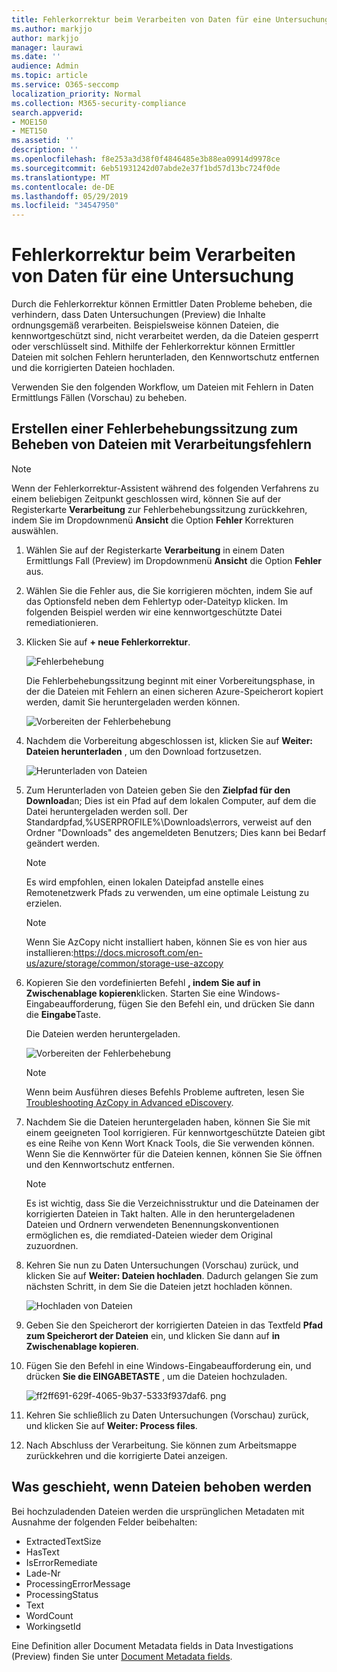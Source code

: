 ```yaml
---
title: Fehlerkorrektur beim Verarbeiten von Daten für eine Untersuchung
ms.author: markjjo
author: markjjo
manager: laurawi
ms.date: ''
audience: Admin
ms.topic: article
ms.service: O365-seccomp
localization_priority: Normal
ms.collection: M365-security-compliance
search.appverid:
- MOE150
- MET150
ms.assetid: ''
description: ''
ms.openlocfilehash: f8e253a3d38f0f4846485e3b88ea09914d9978ce
ms.sourcegitcommit: 6eb51931242d07abde2e37f1bd57d13bc724f0de
ms.translationtype: MT
ms.contentlocale: de-DE
ms.lasthandoff: 05/29/2019
ms.locfileid: "34547950"
---
```

# <a name="error-remediation-when-processing-data-for-an-investigation"></a>Fehlerkorrektur beim Verarbeiten von Daten für eine Untersuchung

Durch die Fehlerkorrektur können Ermittler Daten Probleme beheben, die verhindern, dass Daten Untersuchungen (Preview) die Inhalte ordnungsgemäß verarbeiten. Beispielsweise können Dateien, die kennwortgeschützt sind, nicht verarbeitet werden, da die Dateien gesperrt oder verschlüsselt sind. Mithilfe der Fehlerkorrektur können Ermittler Dateien mit solchen Fehlern herunterladen, den Kennwortschutz entfernen und die korrigierten Dateien hochladen.

Verwenden Sie den folgenden Workflow, um Dateien mit Fehlern in Daten Ermittlungs Fällen (Vorschau) zu beheben.

## <a name="creating-an-error-remediation-session-to-remediate-files-with-processing-errors"></a>Erstellen einer Fehlerbehebungssitzung zum Beheben von Dateien mit Verarbeitungsfehlern

>[!NOTE]
>Wenn der Fehlerkorrektur-Assistent während des folgenden Verfahrens zu einem beliebigen Zeitpunkt geschlossen wird, können Sie auf der Registerkarte **Verarbeitung** zur Fehlerbehebungssitzung zurückkehren, indem Sie im Dropdownmenü **Ansicht** die Option **Fehler** Korrekturen auswählen.

1. Wählen Sie auf der Registerkarte **Verarbeitung** in einem Daten Ermittlungs Fall (Preview) im Dropdownmenü **Ansicht** die Option **Fehler** aus.

2. Wählen Sie die Fehler aus, die Sie korrigieren möchten, indem Sie auf das Optionsfeld neben dem Fehlertyp oder-Dateityp klicken.  Im folgenden Beispiel werden wir eine kennwortgeschützte Datei remediationieren.

3. Klicken Sie auf **+ neue Fehlerkorrektur**.

    ![Fehlerbehebung](../media/8c2faf1a-834b-44fc-b418-6a18aed8b81a.png)

    Die Fehlerbehebungssitzung beginnt mit einer Vorbereitungsphase, in der die Dateien mit Fehlern an einen sicheren Azure-Speicherort kopiert werden, damit Sie heruntergeladen werden können.

    ![Vorbereiten der Fehlerbehebung](../media/390572ec-7012-47c4-a6b6-4cbb5649e8a8.png)

4. Nachdem die Vorbereitung abgeschlossen ist, klicken Sie auf **Weiter: Dateien herunterladen** , um den Download fortzusetzen.

    ![Herunterladen von Dateien](../media/6ac04b09-8e13-414a-9e24-7c75ba586363.png)

5. Zum Herunterladen von Dateien geben Sie den **Zielpfad für den Download**an; Dies ist ein Pfad auf dem lokalen Computer, auf dem die Datei heruntergeladen werden soll.  Der Standardpfad,%USERPROFILE%\Downloads\errors, verweist auf den Ordner "Downloads" des angemeldeten Benutzers; Dies kann bei Bedarf geändert werden.

    >[!NOTE]
    >Es wird empfohlen, einen lokalen Dateipfad anstelle eines Remotenetzwerk Pfads zu verwenden, um eine optimale Leistung zu erzielen.

    > [!NOTE]
    > Wenn Sie AzCopy nicht installiert haben, können Sie es von hier aus installieren:https://docs.microsoft.com/en-us/azure/storage/common/storage-use-azcopy

6. Kopieren Sie den vordefinierten Befehl **, indem Sie auf in Zwischenablage kopieren**klicken. Starten Sie eine Windows-Eingabeaufforderung, fügen Sie den Befehl ein, und drücken Sie dann die **Eingabe**Taste.  

    Die Dateien werden heruntergeladen.

    ![Vorbereiten der Fehlerbehebung](../media/f364ab4d-31c5-4375-b69f-650f694a2f69.png)

     > [!NOTE]
     > Wenn beim Ausführen dieses Befehls Probleme auftreten, lesen Sie [Troubleshooting AzCopy in Advanced eDiscovery](../compliance20/troubleshooting-azcopy.md).

7. Nachdem Sie die Dateien heruntergeladen haben, können Sie Sie mit einem geeigneten Tool korrigieren. Für kennwortgeschützte Dateien gibt es eine Reihe von Kenn Wort Knack Tools, die Sie verwenden können. Wenn Sie die Kennwörter für die Dateien kennen, können Sie Sie öffnen und den Kennwortschutz entfernen.
    
   > [!NOTE]
    > Es ist wichtig, dass Sie die Verzeichnisstruktur und die Dateinamen der korrigierten Dateien in Takt halten.  Alle in den heruntergeladenen Dateien und Ordnern verwendeten Benennungskonventionen ermöglichen es, die remdiated-Dateien wieder dem Original zuzuordnen.

8. Kehren Sie nun zu Daten Untersuchungen (Vorschau) zurück, und klicken Sie auf **Weiter: Dateien hochladen**.  Dadurch gelangen Sie zum nächsten Schritt, in dem Sie die Dateien jetzt hochladen können.

    ![Hochladen von Dateien](../media/af3d8617-1bab-4ecd-8de0-22e53acba240.png)

9. Geben Sie den Speicherort der korrigierten Dateien in das Textfeld **Pfad zum Speicherort der Dateien** ein, und klicken Sie dann auf **in Zwischenablage kopieren**.

10. Fügen Sie den Befehl in eine Windows-Eingabeaufforderung ein, und drücken **Sie die EINGABETASTE** , um die Dateien hochzuladen.

    ![ff2ff691-629f-4065-9b37-5333f937daf6. png](../media/ff2ff691-629f-4065-9b37-5333f937daf6.png)

11. Kehren Sie schließlich zu Daten Untersuchungen (Vorschau) zurück, und klicken Sie auf **Weiter: Process files**.

12. Nach Abschluss der Verarbeitung.  Sie können zum Arbeitsmappe zurückkehren und die korrigierte Datei anzeigen.

## <a name="what-happens-when-files-are-remediated"></a>Was geschieht, wenn Dateien behoben werden

Bei hochzuladenden Dateien werden die ursprünglichen Metadaten mit Ausnahme der folgenden Felder beibehalten: 

- ExtractedTextSize
- HasText
- IsErrorRemediate
- Lade-Nr
- ProcessingErrorMessage
- ProcessingStatus
- Text
- WordCount
- WorkingsetId

Eine Definition aller Document Metadata fields in Data Investigations (Preview) finden Sie unter [Document Metadata fields](document-metadata-fields.md).